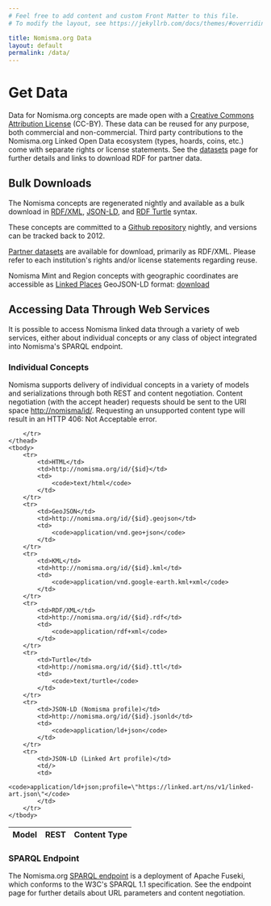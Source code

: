 ```yaml
---
# Feel free to add content and custom Front Matter to this file.
# To modify the layout, see https://jekyllrb.com/docs/themes/#overriding-theme-defaults

title: Nomisma.org Data
layout: default
permalink: /data/
---
```


# Get Data

Data for Nomisma.org concepts are made open with a [Creative Commons Attribution License](https://creativecommons.org/licenses/by/4.0/) (CC-BY). These data can be reused for any purpose, both commercial and non-commercial. Third party contributions to the Nomisma.org Linked Open Data ecosystem (types, hoards, coins, etc.) come with separate rights or license statements. See the [datasets]({{site.baseurl}}/datasets) page for further details and links to download RDF for partner data.

## Bulk Downloads
The Nomisma concepts are regenerated nightly and available as a bulk download in [RDF/XML]({{site.baseurl}}/nomisma.org.rdf), [JSON-LD]({{site.baseurl}}/nomisma.org.jsonld), and [RDF Turtle]({{site.baseurl}}/nomisma.org.ttl) syntax.

These concepts are committed to a [Github repository](https://github.com/nomisma/data) nightly, and versions can be tracked back to 2012.

[Partner datasets]({{site.baseurl}}/datasets) are available for download, primarily as RDF/XML. Please refer to each institution's rights and/or license statements regarding reuse.

Nomisma Mint and Region concepts with geographic coordinates are accessible as [Linked Places](https://github.com/LinkedPasts/linked-places-format) GeoJSON-LD format: [download]({{site.baseurl}}/linked-places.json)

## Accessing Data Through Web Services
It is possible to access Nomisma linked data through a variety of web services, either about individual concepts or any class of object integrated into Nomisma's SPARQL endpoint.

### Individual Concepts
Nomisma supports delivery of individual concepts in a variety of models and serializations through both REST and content negotiation. Content negotiation (with the accept header) requests should be sent to the URI space [http://nomisma/id/](http://nomisma/id/). Requesting an unsupported content type will result in an HTTP 406: Not Acceptable error.

<table class="table">
	<thead>
		<tr>
			<th>Model</th>
			<th>REST</th>
			<th>Content Type</th>

		</tr>
	</thead>
	<tbody>
		<tr>
			<td>HTML</td>
			<td>http://nomisma.org/id/{$id}</td>
			<td>
				<code>text/html</code>
			</td>
		</tr>
		<tr>
			<td>GeoJSON</td>
			<td>http://nomisma.org/id/{$id}.geojson</td>
			<td>
				<code>application/vnd.geo+json</code>
			</td>
		</tr>
		<tr>
			<td>KML</td>
			<td>http://nomisma.org/id/{$id}.kml</td>
			<td>
				<code>application/vnd.google-earth.kml+xml</code>
			</td>
		</tr>
		<tr>
			<td>RDF/XML</td>
			<td>http://nomisma.org/id/{$id}.rdf</td>
			<td>
				<code>application/rdf+xml</code>
			</td>
		</tr>
		<tr>
			<td>Turtle</td>
			<td>http://nomisma.org/id/{$id}.ttl</td>
			<td>
				<code>text/turtle</code>
			</td>
		</tr>
		<tr>
			<td>JSON-LD (Nomisma profile)</td>
			<td>http://nomisma.org/id/{$id}.jsonld</td>
			<td>
				<code>application/ld+json</code>
			</td>
		</tr>
		<tr>
			<td>JSON-LD (Linked Art profile)</td>
			<td/>
			<td>
				<code>application/ld+json;profile=\"https://linked.art/ns/v1/linked-art.json\"</code>
			</td>
		</tr>
	</tbody>
</table>

### SPARQL Endpoint
The Nomisma.org [SPARQL endpoint](/sparql) is a deployment of Apache Fuseki, which conforms to the W3C's SPARQL 1.1 specification. See the endpoint page for further details about URL parameters and content negotiation.

